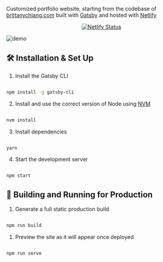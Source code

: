 <p  align="center">

Customized portfolio website, starting from the codebase of <a  href="https://brittanychiang.com"  target="_blank">brittanychiang.com</a> built with <a  href="https://www.gatsbyjs.org/"  target="_blank">Gatsby</a> and hosted with <a  href="https://www.netlify.com/"  target="_blank">Netlify</a>

</p>

<p  align="center">

<a  href="https://app.netlify.com/sites/reidemeister/deploys"  target="_blank">

<img  src="https://api.netlify.com/api/v1/badges/d7fbc2a5-f5d0-47a4-b8db-119bfb9dbc44/deploy-status"  alt="Netlify Status"  />

</a>

</p>

![demo](https://raw.githubusercontent.com/reidemeister94/reidemeister.github.io/main/src/images/demo.png)

## 🛠 Installation & Set Up

1. Install the Gatsby CLI

```sh

npm install -g gatsby-cli

```

2. Install and use the correct version of Node using [NVM](https://github.com/nvm-sh/nvm)

```sh

nvm install

```

3. Install dependencies

```sh

yarn

```

4. Start the development server

```sh

npm start

```

## 🚀 Building and Running for Production

1. Generate a full static production build

```sh

npm run build

```

1. Preview the site as it will appear once deployed

```sh

npm run serve

```
